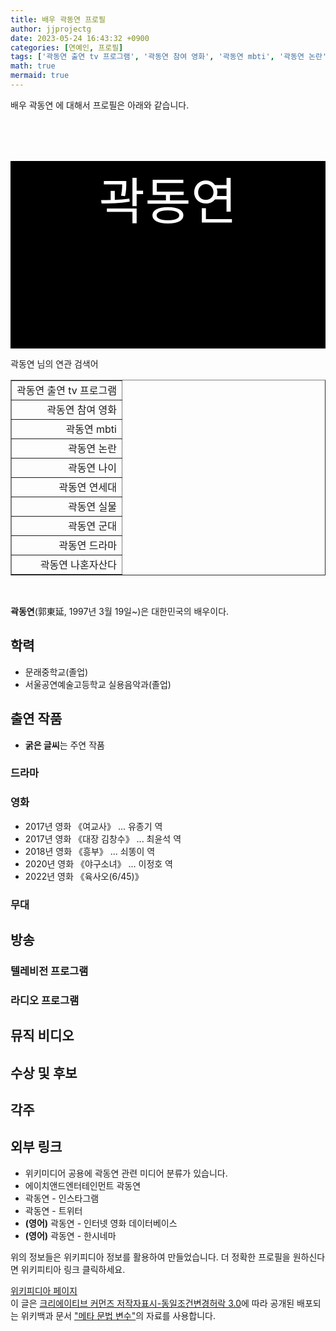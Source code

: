 ```yaml
---
title: 배우 곽동연 프로필
author: jjprojectg
date: 2023-05-24 16:43:32 +0900
categories: [연예인, 프로필]
tags: ['곽동연 출연 tv 프로그램', '곽동연 참여 영화', '곽동연 mbti', '곽동연 논란', '곽동연 나이', '곽동연 연세대', '곽동연 실물', '곽동연 군대', '곽동연 드라마', '곽동연 나혼자산다']
math: true
mermaid: true
---
```


<p>
배우 곽동연 에 대해서  프로필은 아래와 같습니다. 
</p>
<div class="textimage_container" style="background-color:black ; width:100%; height:300px; ">
  <p style=" color: white; text-align: center;font-size:80">곽동연</p>
</div>
<p>
 곽동연 님의 연관 검색어
</p>
<table  border="1" class="dataframe"> <tr style="text-align: right;"> <td> 곽동연 출연 tv 프로그램 </td></tr> <tr style="text-align: right;"> <td> 곽동연 참여 영화 </td></tr> <tr style="text-align: right;"> <td> 곽동연 mbti </td></tr> <tr style="text-align: right;"> <td> 곽동연 논란 </td></tr> <tr style="text-align: right;"> <td> 곽동연 나이 </td></tr> <tr style="text-align: right;"> <td> 곽동연 연세대 </td></tr> <tr style="text-align: right;"> <td> 곽동연 실물 </td></tr> <tr style="text-align: right;"> <td> 곽동연 군대 </td></tr> <tr style="text-align: right;"> <td> 곽동연 드라마 </td></tr> <tr style="text-align: right;"> <td> 곽동연 나혼자산다 </td></tr></table>
<br />
<p><span></span>
</p>
<p><b>곽동연</b>(郭東延, 1997년 3월 19일~)은 대한민국의 배우이다.
</p>

<h2>학력</h2>
<ul><li>문래중학교(졸업)</li>
<li>서울공연예술고등학교 실용음악과(졸업)</li></ul>

<h2>출연 작품</h2>
<ul><li><b>굵은 글씨</b>는 주연 작품</li></ul>

<h3>드라마</h3>
<h3>영화</h3>
<ul><li>2017년 영화 《여교사》 ... 유종기 역</li>
<li>2017년 영화 《대장 김창수》 ... 최윤석 역</li>
<li>2018년 영화 《흥부》 ... 쇠똥이 역</li>
<li>2020년 영화 《야구소녀》 ... 이정호 역</li>
<li>2022년 영화 《육사오(6/45)》</li></ul>

<h3>무대</h3>
<h2>방송</h2>
<h3>텔레비전 프로그램</h3>
<h3>라디오 프로그램</h3>
<h2>뮤직 비디오</h2>
<h2>수상 및 후보</h2>
<h2>각주</h2>
<h2>외부 링크</h2>
<ul><li> 위키미디어 공용에 <span>곽동연</span> 관련 미디어 분류가 있습니다.</li>
<li>에이치앤드엔터테인먼트 곽동연</li>
<li>곽동연 - 인스타그램 </li>
<li>곽동연 - 트위터 </li>
<li><b><span title="언어: 영어">(영어)</span></b> 곽동연 - 인터넷 영화 데이터베이스 </li>
<li><b><span title="언어: 영어">(영어)</span></b> 곽동연 - 한시네마 </li></ul>
<p>
위의 정보들은 위키피디아 정보를 활용하여 만들었습니다. 
더 정확한 프로필을 원하신다면 위키피티아 링크 클릭하세요. 
</p>
<a href="https://ko.wikipedia.org/wiki/곽동연" >위키피디아 페이지 </a>


<footer>
이 글은 <a href="https://creativecommons.org/licenses/by-sa/3.0/">크리에이티브 커먼즈 저작자표시-동일조건변경허락 3.0</a>에 따라 공개된 배포되는 위키백과 문서 <a href="https://ko.wikipedia.org/wiki/메타_문법_변수">"메타 문법 변수"</a>의 자료를 사용합니다.
</footer>
